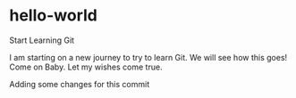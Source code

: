 # hello-world
Start Learning Git

I am starting on a new journey to try to learn Git.  We will see how this goes!  Come on Baby. Let my wishes come true.

Adding some changes for this commit

